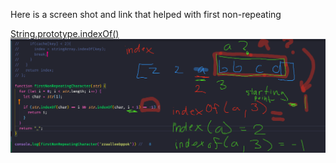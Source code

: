 
<p> Here is a screen shot and link that helped with first non-repeating </p>
<a href="https://developer.mozilla.org/en-US/docs/Web/JavaScript/Reference/Global_Objects/String/indexOf">String.prototype.indexOf()</a>

<img src="firstNonRepeatSol.png" width=1000 />
